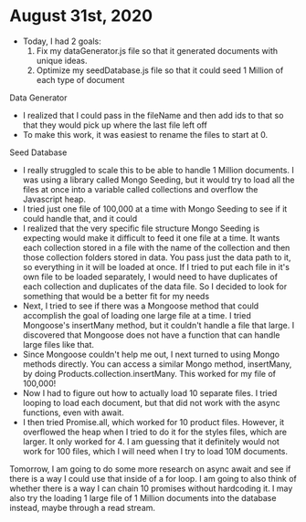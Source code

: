 # August 31st, 2020

- Today, I had 2 goals:
  1. Fix my dataGenerator.js file so that it generated documents with unique ideas.
  2. Optimize my seedDatabase.js file so that it could seed 1 Million of each type of document

Data Generator
- I realized that I could pass in the fileName and then add ids to that so that they would pick up where the last file left off
- To make this work, it was easiest to rename the files to start at 0.

Seed Database
- I really struggled to scale this to be able to handle 1 Million documents.  I was using a library called Mongo Seeding, but it would try to load all the files at once into a variable called collections and overflow the Javascript heap.
- I tried just one file of 100,000 at a time with Mongo Seeding to see if it could handle that, and it could
- I realized that the very specific file structure Mongo Seeding is expecting would make it difficult to feed it one file at a time.  It wants each collection stored in a file with the name of the collection and then those collection folders stored in data.  You pass just the data path to it, so everything in it will be loaded at once.  If I tried to put each file in it's own file to be loaded separately, I would need to have duplicates of each collection and duplicates of the data file.  So I decided to look for something that would be a better fit for my needs
- Next, I tried to see if there was a Mongoose method that could accomplish the goal of loading one large file at a time.  I tried Mongoose's insertMany method, but it couldn't handle a file that large.  I discovered that Mongoose does not have a function that can handle large files like that.
- Since Mongoose couldn't help me out, I next turned to using Mongo methods directly.  You can access a similar Mongo method, insertMany, by doing Products.collection.insertMany.  This worked for my file of 100,000!
- Now I had to figure out how to actually load 10 separate files.  I tried looping to load each document, but that did not work with the async functions, even with await.
- I then tried Promise.all, which worked for 10 product files.  However, it overflowed the heap when I tried to do it for the styles files, which are larger.  It only worked for 4.  I am guessing that it definitely would not work for 100 files, which I will need when I try to load 10M documents.

Tomorrow, I am going to do some more research on async await and see if there is a way I could use that inside of a for loop.  I am going to also think of whether there is a way I can chain 10 promises without hardcoding it. I may also try the loading 1 large file of 1 Million documents into the database instead, maybe through a read stream.